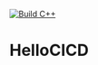[![Build C++](https://github.com/robkpaul/HelloCICD/actions/workflows/actions.yml/badge.svg)](https://github.com/robkpaul/HelloCICD/actions/workflows/actions.yml)
# HelloCICD
